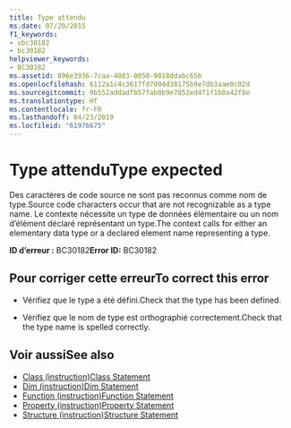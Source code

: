 ```yaml
---
title: Type attendu
ms.date: 07/20/2015
f1_keywords:
- vbc30182
- bc30182
helpviewer_keywords:
- BC30182
ms.assetid: 896e3936-7caa-4083-8058-9018ddabc65b
ms.openlocfilehash: 6112a1c4c3617fd7004d38175b9e7db3aae0c02d
ms.sourcegitcommit: 9b552addadfb57fab0b9e7852ed4f1f1b8a42f8e
ms.translationtype: HT
ms.contentlocale: fr-FR
ms.lasthandoff: 04/23/2019
ms.locfileid: "61976675"
---
```

# <a name="type-expected"></a><span data-ttu-id="e92df-102">Type attendu</span><span class="sxs-lookup"><span data-stu-id="e92df-102">Type expected</span></span>
<span data-ttu-id="e92df-103">Des caractères de code source ne sont pas reconnus comme nom de type.</span><span class="sxs-lookup"><span data-stu-id="e92df-103">Source code characters occur that are not recognizable as a type name.</span></span> <span data-ttu-id="e92df-104">Le contexte nécessite un type de données élémentaire ou un nom d’élément déclaré représentant un type.</span><span class="sxs-lookup"><span data-stu-id="e92df-104">The context calls for either an elementary data type or a declared element name representing a type.</span></span>  
  
 <span data-ttu-id="e92df-105">**ID d’erreur :** BC30182</span><span class="sxs-lookup"><span data-stu-id="e92df-105">**Error ID:** BC30182</span></span>  
  
## <a name="to-correct-this-error"></a><span data-ttu-id="e92df-106">Pour corriger cette erreur</span><span class="sxs-lookup"><span data-stu-id="e92df-106">To correct this error</span></span>  
  
- <span data-ttu-id="e92df-107">Vérifiez que le type a été défini.</span><span class="sxs-lookup"><span data-stu-id="e92df-107">Check that the type has been defined.</span></span>  
  
- <span data-ttu-id="e92df-108">Vérifiez que le nom de type est orthographié correctement.</span><span class="sxs-lookup"><span data-stu-id="e92df-108">Check that the type name is spelled correctly.</span></span>  
  
## <a name="see-also"></a><span data-ttu-id="e92df-109">Voir aussi</span><span class="sxs-lookup"><span data-stu-id="e92df-109">See also</span></span>

- [<span data-ttu-id="e92df-110">Class (instruction)</span><span class="sxs-lookup"><span data-stu-id="e92df-110">Class Statement</span></span>](../../visual-basic/language-reference/statements/class-statement.md)
- [<span data-ttu-id="e92df-111">Dim (instruction)</span><span class="sxs-lookup"><span data-stu-id="e92df-111">Dim Statement</span></span>](../../visual-basic/language-reference/statements/dim-statement.md)
- [<span data-ttu-id="e92df-112">Function (instruction)</span><span class="sxs-lookup"><span data-stu-id="e92df-112">Function Statement</span></span>](../../visual-basic/language-reference/statements/function-statement.md)
- [<span data-ttu-id="e92df-113">Property (instruction)</span><span class="sxs-lookup"><span data-stu-id="e92df-113">Property Statement</span></span>](../../visual-basic/language-reference/statements/property-statement.md)
- [<span data-ttu-id="e92df-114">Structure (instruction)</span><span class="sxs-lookup"><span data-stu-id="e92df-114">Structure Statement</span></span>](../../visual-basic/language-reference/statements/structure-statement.md)
